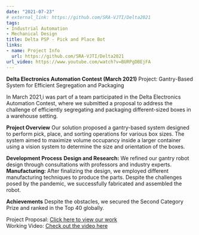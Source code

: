 ```yaml
---
date: "2021-07-23"
# external_link: https://github.com/SRA-VJTI/Delta2021
tags:
- Industrial Automation
- Mechanical Design
title: Delta PSP - Pick and Place Bot
links:
- name: Project Info
  url: https://github.com/SRA-VJTI/Delta2021
url_video: https://www.youtube.com/watch?v=BURPgDBEjFA
---
```


**Delta Electronics Automation Contest (March 2021)**
Project: Gantry-Based System for Efficient Segregation and Packaging

In March 2021,i was part of a team participated in the Delta Electronics Automation Contest, where we submitted a proposal to address the challenge of efficiently segregating and packaging different-sized boxes in a warehouse setting.

**Project Overview**
Our solution proposed a gantry-based system designed to perform pick, place, and sorting operations for various box sizes. The system aimed to maximize volume occupancy inside a larger container using a vision system to determine the size and orientation of the boxes.

**Development Process**
**Design and Research:** We refined our gantry robot design through consultations with professors and industry experts.
**Manufacturing:** After finalizing the design, we employed different manufacturing techniques to produce the parts. Despite the challenges posed by the pandemic, we successfully fabricated and assembled the robot.

**Achievements**
Despite the obstacles, we secured the Second Category Prize and ranked in the Top 40 globally.

Project Proposal: [Click here to view our work](https://github.com/SRA-VJTI/Delta2021)</br>
Working Video: [Check out the video here](https://www.youtube.com/watch?v=BURPgDBEjFA)

<!--more-->
